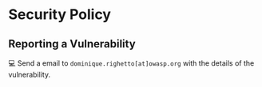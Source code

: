 # Security Policy

## Reporting a Vulnerability

<!-- markdown-link-check-disable -->

💻 Send a email to `dominique.righetto[at]owasp.org` with the details of the vulnerability.

<!-- markdown-link-check-enable -->
